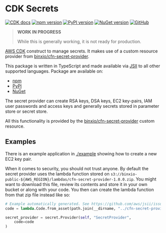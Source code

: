 # CDK Secrets

[![CDK docs](https://img.shields.io/badge/CDK-docs-orange)](https://awscdk.io/packages/cdk-secrets@0.4.0)
[![npm version](https://badge.fury.io/js/cdk-secrets.svg)](https://www.npmjs.com/package/cdk-secrets)
[![PyPI version](https://badge.fury.io/py/cdk-secrets.svg)](https://pypi.org/project/cdk-secrets/)
[![NuGet version](https://badge.fury.io/nu/CDK.Secrets.svg)](https://www.nuget.org/packages/CDK.Secrets/)
[![GitHub](https://img.shields.io/github/license/udondan/cdk-secrets)](https://github.com/udondan/cdk-secrets/blob/master/LICENSE)

> **WORK IN PROGRESS**
>
> While this is generally working, it is not ready for production.

[AWS CDK](https://aws.amazon.com/cdk/) construct to manage secrets. It makes use of a custom resource provider from [binxio/cfn-secret-provider](https://github.com/binxio/cfn-secret-provider).

This package is written in TypeScript and made available via [JSII](https://github.com/aws/jsii) to all other supported languages. Package are available on:

* [npm](https://www.npmjs.com/package/cdk-secrets)
* [PyPI](https://pypi.org/project/cdk-secrets/)
* [NuGet](https://www.nuget.org/packages/CDK.Secrets/)

The secret provider can create RSA keys, DSA keys, EC2 key-pairs, IAM user passwords and access keys and generally secrets stored in parameter store or secret store.

All this functionality is provided by the [binxio/cfn-secret-provider](https://github.com/binxio/cfn-secret-provider) custom resource.

## Examples

There is an example application in [./example](https://github.com/udondan/cdk-secrets/blob/master/example) showing how to create a new EC2 key pair.

When it comes to security, you should not trust anyone. By default the secret provider uses the lambda function stored on `s3://binxio-public-${AWS_REGION}/lambdas/cfn-secret-provider-1.0.0.zip`. You might want to download this file, review its contents and store it in your own bucket or along with your code. You then can create the lambda function from that zip file instead like so:

```python
# Example automatically generated. See https://github.com/aws/jsii/issues/826
code = lambda.Code.from_asset(path.join(__dirname, "../cfn-secret-provider-1.0.0.zip"))

secret_provider = secret.Provider(self, "SecretProvider",
    code=code
)
```
